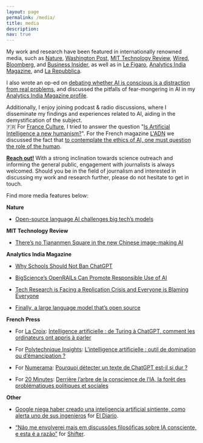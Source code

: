 ```yaml
---
layout: page
permalink: /media/
title: media
description: 
nav: true
---
```

My work and research have been featured in internationally renowned media, such as [Nature](https://www.nature.com/articles/d41586-023-00423-4), [Washington Post](https://www.washingtonpost.com/technology/2023/01/18/chatgpt-personal-use/), [MIT Technology Review](https://www.technologyreview.com/2022/07/12/1055817/inside-a-radical-new-project-to-democratize-ai/), [Wired](https://www.wired.com/story/lamda-sentient-ai-bias-google-blake-lemoine/), [Bloomberg](https://www.bloomberg.com/news/newsletters/2023-04-03/chatgpt-bing-and-bard-don-t-hallucinate-they-fabricate), and [Business Insider](https://www.businessinsider.com/what-is-ai-ethicist-working-to-make-the-tech-safe-2023-5?r=US&IR=T), as well as in [Le Figaro](https://www.lefigaro.fr/livres/chatgpt-est-il-ecrivain-20230312), [Analytics India Magazine](https://analyticsindiamag.com/is-centralised-ai-unethical/), and [La Repubblica](https://www.repubblica.it/tecnologia/2023/02/19/news/fare_il_jailbreak_di_una_ia_cosi_chatgpt_ci_ha_spiegato_come_vendere_droga_a_scuola-387353948/). 

I also wrote an op-ed on [debating whether AI is conscious is a distraction from real problems](https://techpolicy.press/debating-whether-ai-is-conscious-is-a-distraction-from-real-problems/), and discussed the pitfalls of fear-mongering in AI in my [Analytics India Magazine profile](https://analyticsindiamag.com/the-pitfalls-of-fear-mongering-in-ai/). 

Additionally, I enjoy joining podcast & radio discussions, where I disseminate my findings and experiences related to AI, aiding in the demystification of the subject.  
🇫🇷 For [France Culture](https://www.radiofrance.fr/franceculture), I tried to answer the question "[Is Artificial Intelligence a new humanism?](https://www.radiofrance.fr/franceculture/podcasts/le-temps-du-debat/l-intelligence-artificielle-est-elle-un-nouvel-humanisme-9822329)". For the French magazine [L'ADN](https://www.ladn.eu/) we discussed the fact that [to contemplate the ethics of AI, one must question the role of the human](https://www.ladn.eu/tech-a-suivre/podcast-ethique-intelligence-artficielle-giada-pistilli/).


**[Reach out!](mailto:hello@giadapistilli.com)** With a strong inclination towards science outreach and informing the general public, engagement with journalists is always welcomed. Should you be in the field of journalism and interested in discussing my work and research further, please do not hesitate to get in touch.

Find more media features below:

**Nature**

* [Open-source language AI challenges big tech’s models](https://www.nature.com/articles/d41586-022-01705-z)


**MIT Technology Review**

* [There’s no Tiananmen Square in the new Chinese image-making AI](https://www.technologyreview.com/2022/09/14/1059481/baidu-chinese-image-ai-tiananmen/)


**Analytics India Magazine**

* [Why Schools Should Not Ban ChatGPT](https://analyticsindiamag.com/why-schools-should-not-ban-chatgpt/)

* [BigScience’s OpenRAILs Can Promote Responsible Use of AI](https://analyticsindiamag.com/bigsciences-openrails-can-promote-responsible-use-of-ai/)

* [Tech Research is Facing a Replication Crisis and Everyone is Blaming Everyone](https://analyticsindiamag.com/tech-research-is-facing-a-replication-crisis-and-everyone-is-blaming-everyone/)

* [Finally, a large language model that’s open source](https://analyticsindiamag.com/finally-a-large-language-model-thats-open-source/)

**French Press**

* For [La Croix](https://www.la-croix.com/): [Intelligence artificielle : de Turing à ChatGPT, comment les ordinateurs ont appris à parler](https://www.la-croix.com/Sciences-et-ethique/Intelligence-artificielle-Turing-ChatGPT-comment-ordinateurs-appris-parler-2023-04-27-1201265233)

* For [Polytechnique Insights](https://www.polytechnique-insights.com/): [L’intelligence artificielle : outil de domination ou d’émancipation ?](https://www.polytechnique-insights.com/tribunes/digital/lintelligence-artificielle-outil-de-domination-ou-demancipation/)

* For [Numerama](https://www.numerama.com/): [Pourquoi détecter un texte de ChatGPT est-il si dur ?](https://www.numerama.com/tech/1252886-pourquoi-detecter-un-texte-ecrit-par-chatgpt-est-il-si-dur.html) 

* For [20 Minutes](https://www.20minutes.fr/): [Derrière l’arbre de la conscience de l’IA, la forêt des problématiques politiques et sociales
](https://www.20minutes.fr/arts-stars/web/3315831-20220726-derriere-arbre-conscience-ia-foret-problematiques-politiques-sociales)

**Other**

* [Google niega haber creado una inteligencia artificial sintiente, como alerta uno de sus ingenieros](https://www.eldiarioar.com/mundo/google-niega-haber-creado-inteligencia-artificial-sintiente-alerta-ingenieros_1_9083638.html) for [El Diario](https://www.eldiarioar.com).

* [“Não me envolverei mais em discussões filosóficas sobre IA consciente, e esta é a razão”](https://shifter.pt/2022/08/ia-consciente-giada-pistilli/) for [Shifter](https://shifter.pt/).










